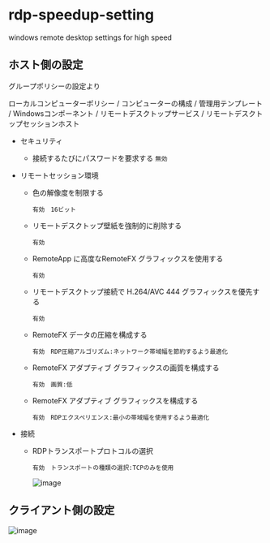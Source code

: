 # rdp-speedup-setting
windows remote desktop settings for high speed


## ホスト側の設定
グループポリシーの設定より

ローカルコンピューターポリシー / コンピューターの構成 / 管理用テンプレート / Windowsコンポーネント / リモートデスクトップサービス / リモートデスクトップセッションホスト

- セキュリティ
  - 接続するたびにパスワードを要求する
  ```無効```

- リモートセッション環境
  - 色の解像度を制限する

    ```有効　16ビット```
  - リモートデスクトップ壁紙を強制的に削除する
    
    ```有効```
  - RemoteApp に高度なRemoteFX グラフィックスを使用する
    
    ```有効```

  - リモートデスクトップ接続で H.264/AVC 444 グラフィックスを優先する
    
    ```有効```
  - RemoteFX データの圧縮を構成する
    
    ```有効　RDP圧縮アルゴリズム:ネットワーク帯域幅を節約するよう最適化```

  - RemoteFX アダプティブ グラフィックスの画質を構成する

    ```有効　画質:低```

  - RemoteFX アダプティブ グラフィックスを構成する

    ```有効　RDPエクスペリエンス:最小の帯域幅を使用するよう最適化```

- 接続
  - RDPトランスポートプロトコルの選択

    ```有効　トランスポートの種類の選択:TCPのみを使用```
    
    ![image](https://user-images.githubusercontent.com/75787495/142797239-19cf9a4c-2c28-4d59-98cc-136795d3ab27.png)
    
## クライアント側の設定

![image](https://user-images.githubusercontent.com/75787495/142797532-3af24226-7332-45c3-a307-cd54d6a8378a.png)




